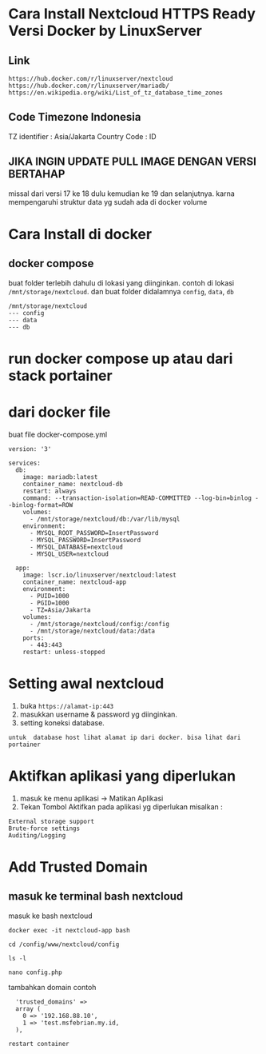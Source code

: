 # Cara Install Nextcloud HTTPS Ready Versi Docker by LinuxServer
## Link
```
https://hub.docker.com/r/linuxserver/nextcloud
https://hub.docker.com/r/linuxserver/mariadb/
https://en.wikipedia.org/wiki/List_of_tz_database_time_zones
```

## Code Timezone Indonesia
TZ identifier : Asia/Jakarta
Country Code : ID


## JIKA INGIN UPDATE PULL IMAGE DENGAN VERSI BERTAHAP
missal dari versi 17 ke 18 dulu kemudian ke 19 dan selanjutnya.
karna mempengaruhi struktur data yg sudah ada di docker volume

# Cara Install di docker
## docker compose
buat folder terlebih dahulu di lokasi yang diinginkan. contoh di lokasi `/mnt/storage/nextcloud`.
dan buat folder didalamnya `config`, `data`, `db`
```
/mnt/storage/nextcloud
--- config
--- data
--- db
```

# run docker compose up atau dari stack portainer
# dari docker file
buat file docker-compose.yml
```
version: '3'

services:
  db:
    image: mariadb:latest
    container_name: nextcloud-db
    restart: always
    command: --transaction-isolation=READ-COMMITTED --log-bin=binlog --binlog-format=ROW
    volumes:
      - /mnt/storage/nextcloud/db:/var/lib/mysql
    environment:
      - MYSQL_ROOT_PASSWORD=InsertPassword
      - MYSQL_PASSWORD=InsertPassword
      - MYSQL_DATABASE=nextcloud
      - MYSQL_USER=nextcloud
    
  app:
    image: lscr.io/linuxserver/nextcloud:latest
    container_name: nextcloud-app
    environment:
      - PUID=1000
      - PGID=1000
      - TZ=Asia/Jakarta
    volumes:
      - /mnt/storage/nextcloud/config:/config
      - /mnt/storage/nextcloud/data:/data
    ports:
      - 443:443
    restart: unless-stopped

```

# Setting awal nextcloud
1. buka `https://alamat-ip:443` 
2. masukkan username & password yg diinginkan.
3. setting koneksi database.
```
untuk  database host lihat alamat ip dari docker. bisa lihat dari portainer
```

# Aktifkan aplikasi yang diperlukan
1. masuk ke menu aplikasi -> Matikan Aplikasi
2. Tekan Tombol Aktifkan pada aplikasi yg diperlukan misalkan :
```
External storage support
Brute-force settings
Auditing/Logging
```

# Add Trusted Domain
## masuk ke terminal bash nextcloud
masuk ke bash nextcloud
```
docker exec -it nextcloud-app bash 
```
```
cd /config/www/nextcloud/config
```
```
ls -l
```
```
nano config.php
```
tambahkan domain contoh
```
  'trusted_domains' =>
  array (
    0 => '192.168.88.10',
    1 => 'test.msfebrian.my.id,
  ),
```
```
restart container
```
